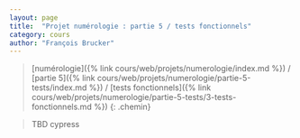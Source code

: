```yaml
---
layout: page
title:  "Projet numérologie : partie 5 / tests fonctionnels"
category: cours
author: "François Brucker"
---
```


> [numérologie]({% link cours/web/projets/numerologie/index.md %}) / [partie 5]({% link cours/web/projets/numerologie/partie-5-tests/index.md %}) / [tests fonctionnels]({% link cours/web/projets/numerologie/partie-5-tests/3-tests-fonctionnels.md %})
{: .chemin}


> TBD
> cypress